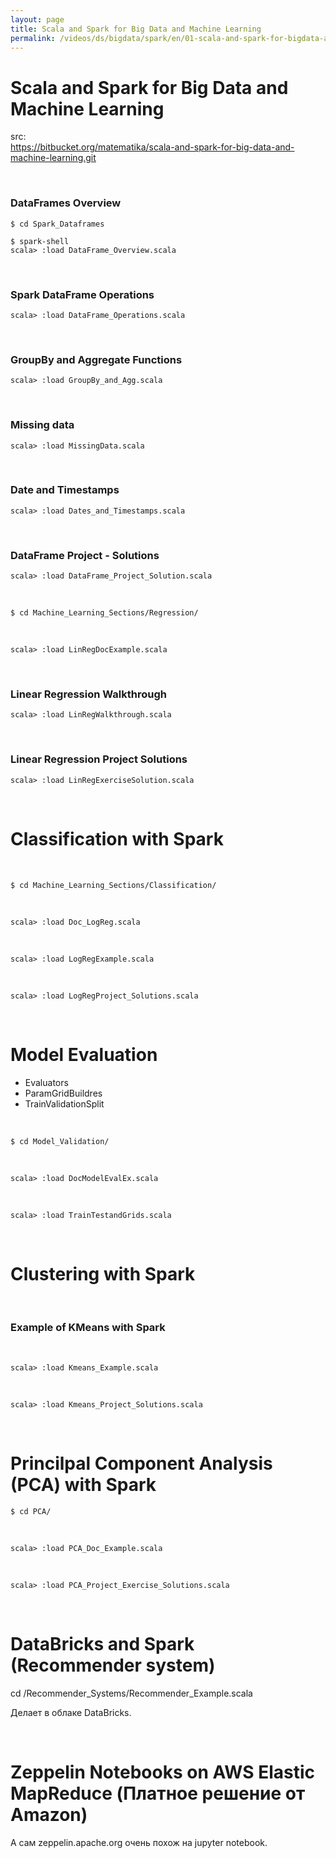 ```yaml
---
layout: page
title: Scala and Spark for Big Data and Machine Learning
permalink: /videos/ds/bigdata/spark/en/01-scala-and-spark-for-bigdata-and-machine-learning/
---
```


# Scala and Spark for Big Data and Machine Learning

src:  
https://bitbucket.org/matematika/scala-and-spark-for-big-data-and-machine-learning.git

<br/>

### DataFrames Overview

    $ cd Spark_Dataframes

    $ spark-shell
    scala> :load DataFrame_Overview.scala

<br/>

### Spark DataFrame Operations

    scala> :load DataFrame_Operations.scala

<br/>

### GroupBy and Aggregate Functions

    scala> :load GroupBy_and_Agg.scala

<br/>

### Missing data

    scala> :load MissingData.scala

<br/>

### Date and Timestamps

    scala> :load Dates_and_Timestamps.scala

<br/>

### DataFrame Project - Solutions

    scala> :load DataFrame_Project_Solution.scala

<br/>

    $ cd Machine_Learning_Sections/Regression/

<br/>

    scala> :load LinRegDocExample.scala

<br/>

### Linear Regression Walkthrough

    scala> :load LinRegWalkthrough.scala

<br/>

### Linear Regression Project Solutions

    scala> :load LinRegExerciseSolution.scala

<br/>

# Classification with Spark

<br/>

    $ cd Machine_Learning_Sections/Classification/

<br/>

    scala> :load Doc_LogReg.scala

<br/>

    scala> :load LogRegExample.scala

<br/>

    scala> :load LogRegProject_Solutions.scala

<br/>

# Model Evaluation

- Evaluators
- ParamGridBuildres
- TrainValidationSplit

<br/>

    $ cd Model_Validation/

<br/>

    scala> :load DocModelEvalEx.scala

<br/>

    scala> :load TrainTestandGrids.scala

<br/>

# Clustering with Spark

<br/>

### Example of KMeans with Spark

<br/>

    scala> :load Kmeans_Example.scala

<br/>

    scala> :load Kmeans_Project_Solutions.scala

<br/>

# Princilpal Component Analysis (PCA) with Spark

    $ cd PCA/

<br/>

    scala> :load PCA_Doc_Example.scala

<br/>

    scala> :load PCA_Project_Exercise_Solutions.scala

<br/>

# DataBricks and Spark (Recommender system)

cd /Recommender_Systems/Recommender_Example.scala

Делает в облаке DataBricks.

<br/>

# Zeppelin Notebooks on AWS Elastic MapReduce (Платное решение от Amazon)

А сам zeppelin.apache.org очень похож на jupyter notebook.
